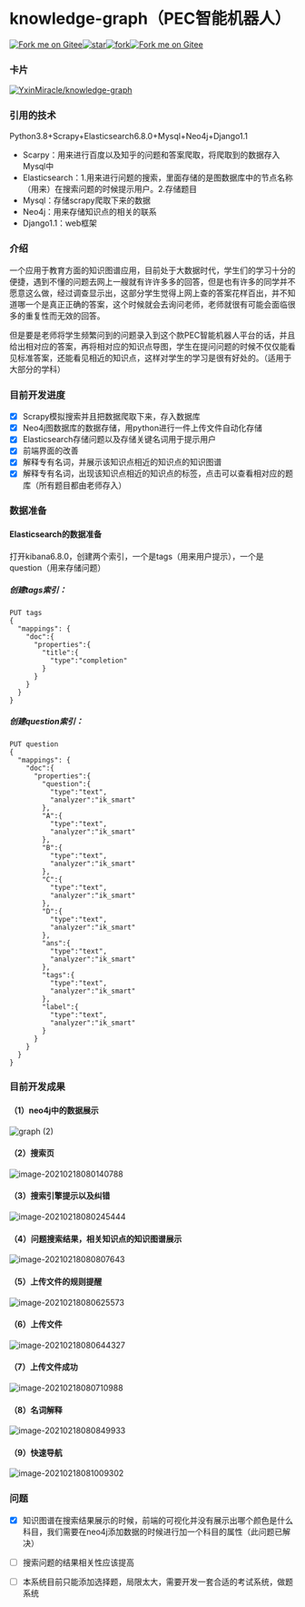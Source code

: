 # knowledge-graph（PEC智能机器人）

[![Fork me on Gitee](https://gitee.com/yxinmiracle/pic/raw/master/20210212192544.svg)](https://gitee.com/yxinmiracle/knowledge-graph)[![star](https://gitee.com/yxinmiracle/knowledge-graph/badge/star.svg?theme=dark)](https://gitee.com/yxinmiracle/knowledge-graph/stargazers)<a href='https://gitee.com/yxinmiracle/knowledge-graph/members'><img src='https://gitee.com/yxinmiracle/knowledge-graph/badge/fork.svg?theme=dark' alt='fork'></img></a>[![Fork me on Gitee](https://gitee.com/yxinmiracle/pic/raw/master/20210212192600.svg)](https://gitee.com/yxinmiracle/knowledge-graph)
### 卡片

[![YxinMiracle/knowledge-graph](https://gitee.com/yxinmiracle/knowledge-graph/widgets/widget_card.svg?colors=f50808,ffffff,ffffff,e3e9ed,666666,9b9b9b)](https://gitee.com/yxinmiracle/knowledge-graph)


### 引用的技术
Python3.8+Scrapy+Elasticsearch6.8.0+Mysql+Neo4j+Django1.1

- Scarpy：用来进行百度以及知乎的问题和答案爬取，将爬取到的数据存入Mysql中
- Elasticsearch：1.用来进行问题的搜索，里面存储的是图数据库中的节点名称（用来）在搜索问题的时候提示用户。2.存储题目
- Mysql：存储scrapy爬取下来的数据
- Neo4j：用来存储知识点的相关的联系
- Django1.1：web框架

### 介绍

一个应用于教育方面的知识图谱应用，目前处于大数据时代，学生们的学习十分的便捷，遇到不懂的问题去网上一艘就有许许多多的回答，但是也有许多的同学并不愿意这么做，经过调查显示出，这部分学生觉得上网上查的答案花样百出，并不知道哪一个是真正正确的答案，这个时候就会去询问老师，老师就很有可能会面临很多的重复性而无效的回答。

但是要是老师将学生频繁问到的问题录入到这个款PEC智能机器人平台的话，并且给出相对应的答案，再将相对应的知识点导图，学生在提问问题的时候不仅仅能看见标准答案，还能看见相近的知识点，这样对学生的学习是很有好处的。（适用于大部分的学科）

### 目前开发进度

- [x] Scrapy模拟搜索并且把数据爬取下来，存入数据库
- [x] Neo4j图数据库的数据存储，用python进行一件上传文件自动化存储
- [x] Elasticsearch存储问题以及存储关键名词用于提示用户
- [x] 前端界面的改善
- [x] 解释专有名词，并展示该知识点相近的知识点的知识图谱
- [x] 解释专有名词，出现该知识点相近的知识点的标签，点击可以查看相对应的题库（所有题目都由老师存入）

### 数据准备

#### Elasticsearch的数据准备

打开kibana6.8.0，创建两个索引，一个是tags（用来用户提示），一个是question（用来存储问题）

##### 创建tags索引：

```
PUT tags
{
  "mappings": {
    "doc":{
      "properties":{
        "title":{
          "type":"completion"
        }
      }
    }
  }
}
```

##### 创建question索引：

```
PUT question
{
  "mappings": {
    "doc":{
      "properties":{
        "question":{
          "type":"text",
          "analyzer":"ik_smart"
        },
        "A":{
          "type":"text",
          "analyzer":"ik_smart"
        },
        "B":{
          "type":"text",
          "analyzer":"ik_smart"
        },
        "C":{
          "type":"text",
          "analyzer":"ik_smart"
        },
        "D":{
          "type":"text",
          "analyzer":"ik_smart"
        },
        "ans":{
          "type":"text",
          "analyzer":"ik_smart"
        },
        "tags":{
          "type":"text",
          "analyzer":"ik_smart"
        },
        "label":{
          "type":"text",
          "analyzer":"ik_smart"
        }
      }
    }
  }
}
```

### 目前开发成果

#### （1）neo4j中的数据展示

![graph (2)](https://gitee.com/yxinmiracle/pic/raw/master/20210212210914.png)

#### （2）搜索页

![image-20210218080140788](https://gitee.com/yxinmiracle/pic/raw/master/20210218080141.png)

#### （3）搜索引擎提示以及纠错

![image-20210218080245444](https://gitee.com/yxinmiracle/pic/raw/master/20210218080245.png)

#### （4）问题搜索结果，相关知识点的知识图谱展示

![image-20210218080807643](https://gitee.com/yxinmiracle/pic/raw/master/20210218080807.png)

#### （5）上传文件的规则提醒

![image-20210218080625573](https://gitee.com/yxinmiracle/pic/raw/master/20210218080625.png)

#### （6）上传文件

![image-20210218080644327](https://gitee.com/yxinmiracle/pic/raw/master/20210218080644.png)

#### （7）上传文件成功

![image-20210218080710988](https://gitee.com/yxinmiracle/pic/raw/master/20210218080711.png)

#### （8）名词解释

![image-20210218080849933](https://gitee.com/yxinmiracle/pic/raw/master/20210218080850.png)

#### （9）快速导航

![image-20210218081009302](https://gitee.com/yxinmiracle/pic/raw/master/20210218081009.png)

### 问题

- [x] 知识图谱在搜索结果展示的时候，前端的可视化并没有展示出哪个颜色是什么科目，我们需要在neo4j添加数据的时候进行加一个科目的属性（此问题已解决）
- [ ] 搜索问题的结果相关性应该提高
- [ ] 本系统目前只能添加选择题，局限太大，需要开发一套合适的考试系统，做题系统



